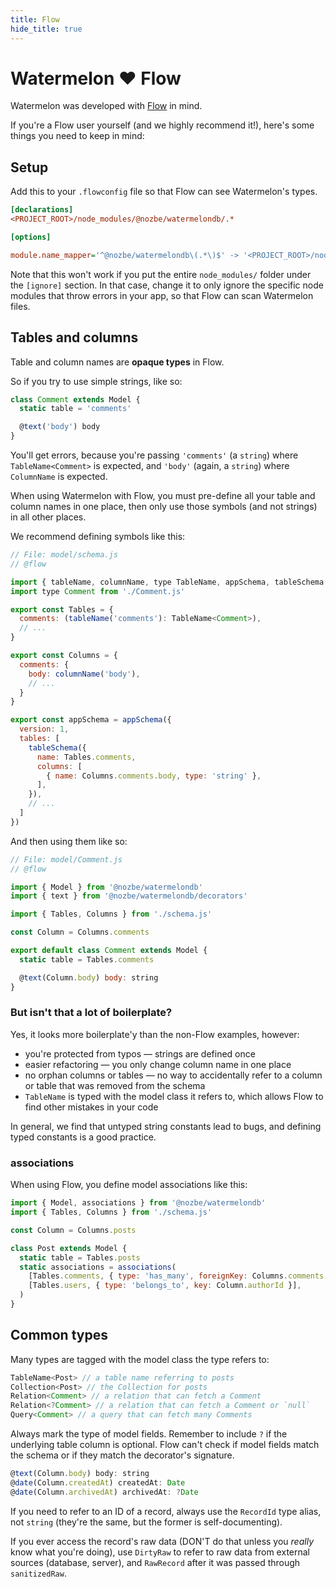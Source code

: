 ```yaml
---
title: Flow
hide_title: true
---
```


# Watermelon ❤️ Flow

Watermelon was developed with [Flow](https://flow.org) in mind.

If you're a Flow user yourself (and we highly recommend it!), here's some things you need to keep in mind:

## Setup

Add this to your `.flowconfig` file so that Flow can see Watermelon's types.

```ini
[declarations]
<PROJECT_ROOT>/node_modules/@nozbe/watermelondb/.*

[options]

module.name_mapper='^@nozbe/watermelondb\(.*\)$' -> '<PROJECT_ROOT>/node_modules/@nozbe/watermelondb/src\1'
```

Note that this won't work if you put the entire `node_modules/` folder under the `[ignore]` section. In that case, change it to only ignore the specific node modules that throw errors in your app, so that Flow can scan Watermelon files.

## Tables and columns

Table and column names are **opaque types** in Flow.

So if you try to use simple strings, like so:

```js
class Comment extends Model {
  static table = 'comments'

  @text('body') body
}
```

You'll get errors, because you're passing `'comments'` (a `string`) where `TableName<Comment>` is expected, and `'body'` (again, a `string`) where `ColumnName` is expected.

When using Watermelon with Flow, you must pre-define all your table and column names in one place, then only use those symbols (and not strings) in all other places.

We recommend defining symbols like this:

```js
// File: model/schema.js
// @flow

import { tableName, columnName, type TableName, appSchema, tableSchema } from '@nozbe/watermelondb'
import type Comment from './Comment.js'

export const Tables = {
  comments: (tableName('comments'): TableName<Comment>),
  // ...
}

export const Columns = {
  comments: {
    body: columnName('body'),
    // ...
  }
}

export const appSchema = appSchema({
  version: 1,
  tables: [
    tableSchema({
      name: Tables.comments,
      columns: [
        { name: Columns.comments.body, type: 'string' },
      ],
    }),
    // ...
  ]
})
```

And then using them like so:

```js
// File: model/Comment.js
// @flow

import { Model } from '@nozbe/watermelondb'
import { text } from '@nozbe/watermelondb/decorators'

import { Tables, Columns } from './schema.js'

const Column = Columns.comments

export default class Comment extends Model {
  static table = Tables.comments

  @text(Column.body) body: string
}
```

### But isn't that a lot of boilerplate?

Yes, it looks more boilerplate'y than the non-Flow examples, however:

- you're protected from typos — strings are defined once
- easier refactoring — you only change column name in one place
- no orphan columns or tables — no way to accidentally refer to a column or table that was removed from the schema
- `TableName` is typed with the model class it refers to, which allows Flow to find other mistakes in your code

In general, we find that untyped string constants lead to bugs, and defining typed constants is a good practice.

### associations

When using Flow, you define model associations like this:

```js
import { Model, associations } from '@nozbe/watermelondb'
import { Tables, Columns } from './schema.js'

const Column = Columns.posts

class Post extends Model {
  static table = Tables.posts
  static associations = associations(
    [Tables.comments, { type: 'has_many', foreignKey: Columns.comments.postId }],
    [Tables.users, { type: 'belongs_to', key: Column.authorId }],
  )
}
```

## Common types

Many types are tagged with the model class the type refers to:

```js
TableName<Post> // a table name referring to posts
Collection<Post> // the Collection for posts
Relation<Comment> // a relation that can fetch a Comment
Relation<?Comment> // a relation that can fetch a Comment or `null`
Query<Comment> // a query that can fetch many Comments
```

Always mark the type of model fields. Remember to include `?` if the underlying table column is optional. Flow can't check if model fields match the schema or if they match the decorator's signature.

```js
@text(Column.body) body: string
@date(Column.createdAt) createdAt: Date
@date(Column.archivedAt) archivedAt: ?Date
```

If you need to refer to an ID of a record, always use the `RecordId` type alias, not `string` (they're the same, but the former is self-documenting).

If you ever access the record's raw data (DON'T do that unless you *really* know what you're doing), use `DirtyRaw` to refer to raw data from external sources (database, server), and `RawRecord` after it was passed through `sanitizedRaw`.
